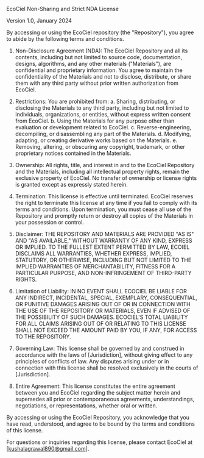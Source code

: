 EcoCiel Non-Sharing and Strict NDA License

Version 1.0, January 2024

By accessing or using the EcoCiel repository (the "Repository"), you agree to abide by the following terms and conditions.

1. Non-Disclosure Agreement (NDA):
   The EcoCiel Repository and all its contents, including but not limited to source code, documentation, designs, algorithms, and any other materials ("Materials"), are confidential and proprietary information. You agree to maintain the confidentiality of the Materials and not to disclose, distribute, or share them with any third party without prior written authorization from EcoCiel.

2. Restrictions:
   You are prohibited from:
   a. Sharing, distributing, or disclosing the Materials to any third party, including but not limited to individuals, organizations, or entities, without express written consent from EcoCiel.
   b. Using the Materials for any purpose other than evaluation or development related to EcoCiel.
   c. Reverse-engineering, decompiling, or disassembling any part of the Materials.
   d. Modifying, adapting, or creating derivative works based on the Materials.
   e. Removing, altering, or obscuring any copyright, trademark, or other proprietary notices contained in the Materials.

3. Ownership:
   All rights, title, and interest in and to the EcoCiel Repository and the Materials, including all intellectual property rights, remain the exclusive property of EcoCiel. No transfer of ownership or license rights is granted except as expressly stated herein.

4. Termination:
   This license is effective until terminated. EcoCiel reserves the right to terminate this license at any time if you fail to comply with its terms and conditions. Upon termination, you must cease all use of the Repository and promptly return or destroy all copies of the Materials in your possession or control.

5. Disclaimer:
   THE REPOSITORY AND MATERIALS ARE PROVIDED "AS IS" AND "AS AVAILABLE," WITHOUT WARRANTY OF ANY KIND, EXPRESS OR IMPLIED. TO THE FULLEST EXTENT PERMITTED BY LAW, ECOIEL DISCLAIMS ALL WARRANTIES, WHETHER EXPRESS, IMPLIED, STATUTORY, OR OTHERWISE, INCLUDING BUT NOT LIMITED TO THE IMPLIED WARRANTIES OF MERCHANTABILITY, FITNESS FOR A PARTICULAR PURPOSE, AND NON-INFRINGEMENT OF THIRD-PARTY RIGHTS.

6. Limitation of Liability:
   IN NO EVENT SHALL ECOCIEL BE LIABLE FOR ANY INDIRECT, INCIDENTAL, SPECIAL, EXEMPLARY, CONSEQUENTIAL, OR PUNITIVE DAMAGES ARISING OUT OF OR IN CONNECTION WITH THE USE OF THE REPOSITORY OR MATERIALS, EVEN IF ADVISED OF THE POSSIBILITY OF SUCH DAMAGES. ECOCIEL'S TOTAL LIABILITY FOR ALL CLAIMS ARISING OUT OF OR RELATING TO THIS LICENSE SHALL NOT EXCEED THE AMOUNT PAID BY YOU, IF ANY, FOR ACCESS TO THE REPOSITORY.

7. Governing Law:
   This license shall be governed by and construed in accordance with the laws of [Jurisdiction], without giving effect to any principles of conflicts of law. Any disputes arising under or in connection with this license shall be resolved exclusively in the courts of [Jurisdiction].

8. Entire Agreement:
   This license constitutes the entire agreement between you and EcoCiel regarding the subject matter herein and supersedes all prior or contemporaneous agreements, understandings, negotiations, or representations, whether oral or written.

By accessing or using the EcoCiel Repository, you acknowledge that you have read, understood, and agree to be bound by the terms and conditions of this license.

For questions or inquiries regarding this license, please contact EcoCiel at [kushalagrawal890@gmail.com].
